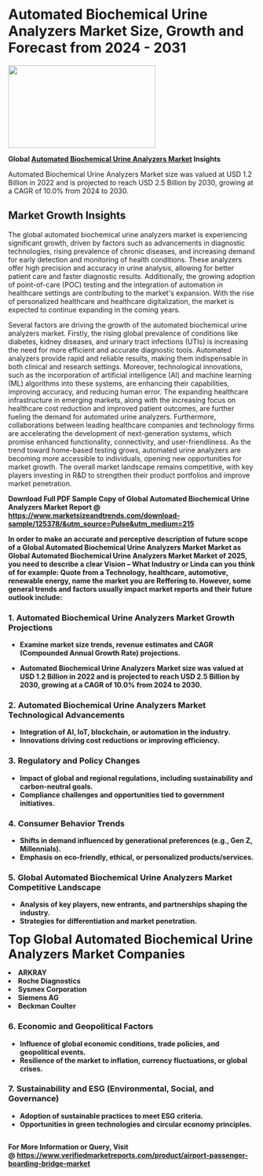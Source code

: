 <H1>Automated Biochemical Urine Analyzers Market Size, Growth and Forecast from 2024 - 2031</H1><img class="aligncenter size-medium wp-image-584254" src="https://thirdeyenews.in/wp-content/uploads/2024/09/Global-Market-Research-300x168.jpeg" alt="" width="300" height="168" /><p><strong>Global&nbsp;<a href="https://www.marketsizeandtrends.com/download-sample/125378/&amp;utm_source=Pulse&amp;utm_medium=215">Automated Biochemical Urine Analyzers Market</a> Insights</strong></p><p>Automated Biochemical Urine Analyzers Market size was valued at USD 1.2 Billion in 2022 and is projected to reach USD 2.5 Billion by 2030, growing at a CAGR of 10.0% from 2024 to 2030.</p><p><h2>Market Growth Insights</h2> <p>The global automated biochemical urine analyzers market is experiencing significant growth, driven by factors such as advancements in diagnostic technologies, rising prevalence of chronic diseases, and increasing demand for early detection and monitoring of health conditions. These analyzers offer high precision and accuracy in urine analysis, allowing for better patient care and faster diagnostic results. Additionally, the growing adoption of point-of-care (POC) testing and the integration of automation in healthcare settings are contributing to the market's expansion. With the rise of personalized healthcare and healthcare digitalization, the market is expected to continue expanding in the coming years.</p> <p><strong></strong></p> <p>Several factors are driving the growth of the automated biochemical urine analyzers market. Firstly, the rising global prevalence of conditions like diabetes, kidney diseases, and urinary tract infections (UTIs) is increasing the need for more efficient and accurate diagnostic tools. Automated analyzers provide rapid and reliable results, making them indispensable in both clinical and research settings. Moreover, technological innovations, such as the incorporation of artificial intelligence (AI) and machine learning (ML) algorithms into these systems, are enhancing their capabilities, improving accuracy, and reducing human error. The expanding healthcare infrastructure in emerging markets, along with the increasing focus on healthcare cost reduction and improved patient outcomes, are further fueling the demand for automated urine analyzers. Furthermore, collaborations between leading healthcare companies and technology firms are accelerating the development of next-generation systems, which promise enhanced functionality, connectivity, and user-friendliness. As the trend toward home-based testing grows, automated urine analyzers are becoming more accessible to individuals, opening new opportunities for market growth. The overall market landscape remains competitive, with key players investing in R&D to strengthen their product portfolios and improve market penetration.</p> <p><strong></p><p><span class=""><strong>Download Full PDF Sample Copy of Global Automated Biochemical Urine Analyzers Market Report</strong> @ <a href="https://www.marketsizeandtrends.com/download-sample/125378/&amp;utm_source=Pulse&amp;utm_medium=215" target="_blank">https://www.marketsizeandtrends.com/download-sample/125378/&amp;utm_source=Pulse&amp;utm_medium=215</a></span></p><p>In order to make an accurate and perceptive description of future scope of a Global&nbsp;Automated Biochemical Urine Analyzers Market Market as Global&nbsp;Automated Biochemical Urine Analyzers Market Market of 2025, you need to describe a clear Vision &ndash; What Industry or Linda can you think of for example: Quote from a Technology, healthcare, automotive, renewable energy, name the market you are Reffering to. However, some general trends and factors usually impact market reports and their future outlook include:</p><h3>1.&nbsp;<strong>Automated Biochemical Urine Analyzers Market Growth Projections</strong></h3><ul><li>Examine market size trends, revenue estimates and CAGR (Compounded Annual Growth Rate) projections.</li><li><p>Automated Biochemical Urine Analyzers Market size was valued at USD 1.2 Billion in 2022 and is projected to reach USD 2.5 Billion by 2030, growing at a CAGR of 10.0% from 2024 to 2030.</p></li></ul><h3>2.&nbsp;<strong>Automated Biochemical Urine Analyzers Market Technological Advancements</strong></h3><ul><li>Integration of AI, IoT, blockchain, or automation in the industry.</li><li>Innovations driving cost reductions or improving efficiency.</li></ul><h3>3.&nbsp;<strong>Regulatory and Policy Changes</strong></h3><ul><li>Impact of global and regional regulations, including sustainability and carbon-neutral goals.</li><li>Compliance challenges and opportunities tied to government initiatives.</li></ul><h3>4.&nbsp;<strong>Consumer Behavior Trends</strong></h3><ul><li>Shifts in demand influenced by generational preferences (e.g., Gen Z, Millennials).</li><li>Emphasis on eco-friendly, ethical, or personalized products/services.</li></ul><h3>5.&nbsp;<strong>Global Automated Biochemical Urine Analyzers Market Competitive Landscape</strong></h3><ul><li>Analysis of key players, new entrants, and partnerships shaping the industry.</li><li>Strategies for differentiation and market penetration.</li></ul><p data-pm-slice="1 1 []"><span style="color: inherit; font-family: inherit; font-size: 25px;">Top Global Automated Biochemical Urine Analyzers Market Companies</span></p><div class="" data-test-id=""><p><li>ARKRAY</li><li> Roche Diagnostics</li><li> Sysmex Corporation</li><li> Siemens AG</li><li> Beckman Coulter</li></p></div><h3>6.&nbsp;<strong>Economic and Geopolitical Factors</strong></h3><ul><li>Influence of global economic conditions, trade policies, and geopolitical events.</li><li>Resilience of the market to inflation, currency fluctuations, or global crises.</li></ul><h3>7.&nbsp;<strong>Sustainability and ESG (Environmental, Social, and Governance)</strong></h3><ul><li>Adoption of sustainable practices to meet ESG criteria.</li><li>Opportunities in green technologies and circular economy principles.</li></ul><h2><strong style="font-size: 14px;">For More Information or Query, Visit @&nbsp;</strong><a style="background-color: #ffffff; font-size: 14px;" href="https://www.marketsizeandtrends.com/report/automated-biochemical-urine-analyzers-market/" target="_blank">https://www.verifiedmarketreports.com/product/airport-passenger-boarding-bridge-market</a></h2>
